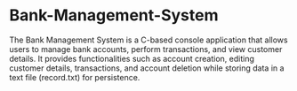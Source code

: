 # Bank-Management-System
The Bank Management System is a C-based console application that allows users to manage bank accounts, perform transactions, and view customer details. It provides functionalities such as account creation, editing customer details, transactions, and account deletion while storing data in a text file (record.txt) for persistence.
